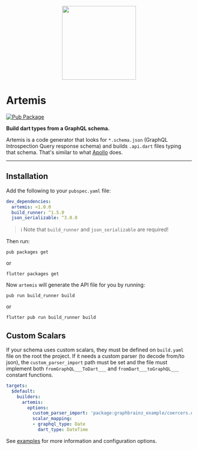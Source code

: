 <p align="center">
  <img src="https://user-images.githubusercontent.com/735858/58768495-8ecbd600-8572-11e9-9321-4fa5ce4ea007.png" height="200">
  <h1><b>Artemis</b></h1>
</p>

<!-- Badges -->

[![Pub Package](https://img.shields.io/pub/v/artemis.svg)](https://pub.dartlang.org/packages/artemis)

**Build dart types from a GraphQL schema.**

Artemis is a code generator that looks for `*.schema.json` (GraphQL Introspection Query response schema) and builds `.api.dart` files typing that schema. That's similar to what [Apollo](https://github.com/apollographql/apollo-client) does.

---

## **Installation**
Add the following to your `pubspec.yaml` file:
```yaml
dev_dependencies:
  artemis: <1.0.0
  build_runner: ^1.5.0
  json_serializable: ^3.0.0
```

>ℹ️ Note that `build_runner` and `json_serializable` are required!

Then run:
```shell
pub packages get
```
or
```shell
flutter packages get
```

Now `artemis` will generate the API file for you by running:
```shell
pub run build_runner build
```
or
```shell
flutter pub run build_runner build
```

## **Custom Scalars**
If your schema uses custom scalars, they must be defined on `build.yaml` file on the root the project. If it needs a custom parser (to decode from/to json), the `custom_parser_import` path must be set and the file must implement both `fromGraphQL___ToDart___` and `fromDart___toGraphQL___` constant functions.

```yaml
targets:
  $default:
    builders:
      artemis:
        options:
          custom_parser_import: 'package:graphbrainz_example/coercers.dart'
          scalar_mapping:
          - graphql_type: Date
            dart_type: DateTime
```

See [examples](./example) for more information and configuration options.

